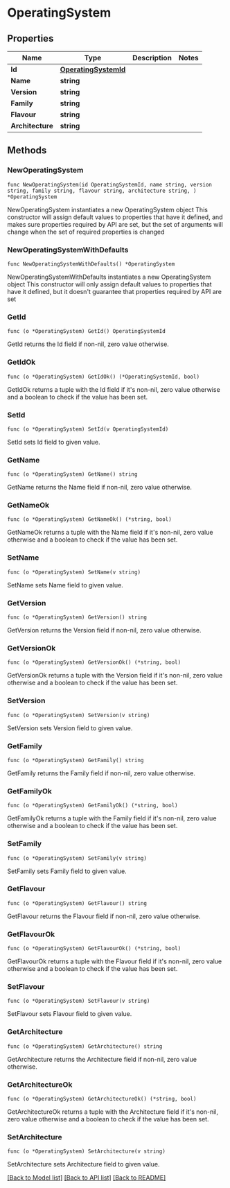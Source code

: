 # OperatingSystem

## Properties

Name | Type | Description | Notes
------------ | ------------- | ------------- | -------------
**Id** | [**OperatingSystemId**](OperatingSystemId.md) |  | 
**Name** | **string** |  | 
**Version** | **string** |  | 
**Family** | **string** |  | 
**Flavour** | **string** |  | 
**Architecture** | **string** |  | 

## Methods

### NewOperatingSystem

`func NewOperatingSystem(id OperatingSystemId, name string, version string, family string, flavour string, architecture string, ) *OperatingSystem`

NewOperatingSystem instantiates a new OperatingSystem object
This constructor will assign default values to properties that have it defined,
and makes sure properties required by API are set, but the set of arguments
will change when the set of required properties is changed

### NewOperatingSystemWithDefaults

`func NewOperatingSystemWithDefaults() *OperatingSystem`

NewOperatingSystemWithDefaults instantiates a new OperatingSystem object
This constructor will only assign default values to properties that have it defined,
but it doesn't guarantee that properties required by API are set

### GetId

`func (o *OperatingSystem) GetId() OperatingSystemId`

GetId returns the Id field if non-nil, zero value otherwise.

### GetIdOk

`func (o *OperatingSystem) GetIdOk() (*OperatingSystemId, bool)`

GetIdOk returns a tuple with the Id field if it's non-nil, zero value otherwise
and a boolean to check if the value has been set.

### SetId

`func (o *OperatingSystem) SetId(v OperatingSystemId)`

SetId sets Id field to given value.


### GetName

`func (o *OperatingSystem) GetName() string`

GetName returns the Name field if non-nil, zero value otherwise.

### GetNameOk

`func (o *OperatingSystem) GetNameOk() (*string, bool)`

GetNameOk returns a tuple with the Name field if it's non-nil, zero value otherwise
and a boolean to check if the value has been set.

### SetName

`func (o *OperatingSystem) SetName(v string)`

SetName sets Name field to given value.


### GetVersion

`func (o *OperatingSystem) GetVersion() string`

GetVersion returns the Version field if non-nil, zero value otherwise.

### GetVersionOk

`func (o *OperatingSystem) GetVersionOk() (*string, bool)`

GetVersionOk returns a tuple with the Version field if it's non-nil, zero value otherwise
and a boolean to check if the value has been set.

### SetVersion

`func (o *OperatingSystem) SetVersion(v string)`

SetVersion sets Version field to given value.


### GetFamily

`func (o *OperatingSystem) GetFamily() string`

GetFamily returns the Family field if non-nil, zero value otherwise.

### GetFamilyOk

`func (o *OperatingSystem) GetFamilyOk() (*string, bool)`

GetFamilyOk returns a tuple with the Family field if it's non-nil, zero value otherwise
and a boolean to check if the value has been set.

### SetFamily

`func (o *OperatingSystem) SetFamily(v string)`

SetFamily sets Family field to given value.


### GetFlavour

`func (o *OperatingSystem) GetFlavour() string`

GetFlavour returns the Flavour field if non-nil, zero value otherwise.

### GetFlavourOk

`func (o *OperatingSystem) GetFlavourOk() (*string, bool)`

GetFlavourOk returns a tuple with the Flavour field if it's non-nil, zero value otherwise
and a boolean to check if the value has been set.

### SetFlavour

`func (o *OperatingSystem) SetFlavour(v string)`

SetFlavour sets Flavour field to given value.


### GetArchitecture

`func (o *OperatingSystem) GetArchitecture() string`

GetArchitecture returns the Architecture field if non-nil, zero value otherwise.

### GetArchitectureOk

`func (o *OperatingSystem) GetArchitectureOk() (*string, bool)`

GetArchitectureOk returns a tuple with the Architecture field if it's non-nil, zero value otherwise
and a boolean to check if the value has been set.

### SetArchitecture

`func (o *OperatingSystem) SetArchitecture(v string)`

SetArchitecture sets Architecture field to given value.



[[Back to Model list]](../README.md#documentation-for-models) [[Back to API list]](../README.md#documentation-for-api-endpoints) [[Back to README]](../README.md)


